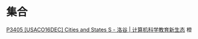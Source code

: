 # 集合

[P3405 [USACO16DEC] Cities and States S - 洛谷 | 计算机科学教育新生态](https://www.luogu.com.cn/problem/P3405) 橙